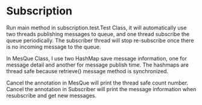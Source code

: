 # Subscription
Run main method in subscription.test.Test Class, it will automatically use two threads publishing messages to queue, and one thread subscribe the queue periodically. The subscriber thread will stop re-subscribe once there is no incoming message to the queue.

In MesQue Class, I use two HashMap save message information, one for message detail and another for message publish time. The hashmaps are thread safe because retrieve() message method is synchronized. 

Cancel the annotation in MesQue will print the thread safe count number.
Cancel the annotation in Subscriber will print the message information when resubscribe and get new messages.
